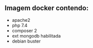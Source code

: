 ## Imagem docker contendo:

- apache2 
- php 7.4
- composer 2
- ext mongodb habilitada
- debian buster